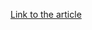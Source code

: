[Link to the article](https://blog.eclecticiq.com/eclecticiq-monthly-vulnerability-trend-report-march-2020?hsLang=en)

